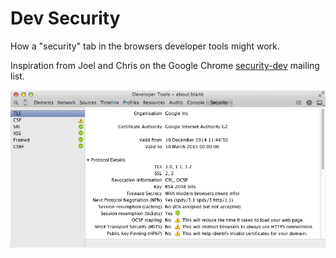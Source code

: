 
# Dev Security

How a "security" tab in the browsers developer tools might work.

Inspiration from Joel and Chris on the Google Chrome [security-dev](https://groups.google.com/a/chromium.org/d/msg/security-dev/yifaG5bDr8Q/lHgsAGs-kEUJ) mailing list.

![Screenshot](https://raw.githubusercontent.com/craigfrancis/dev-security/master/resources/TLS-1.jpg)
